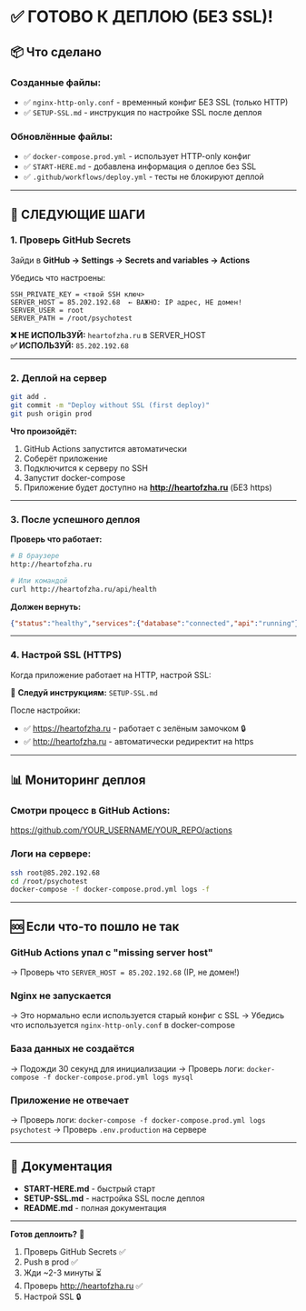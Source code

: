 # ✅ ГОТОВО К ДЕПЛОЮ (БЕЗ SSL)!

## 📦 Что сделано

### Созданные файлы:
- ✅ `nginx-http-only.conf` - временный конфиг БЕЗ SSL (только HTTP)
- ✅ `SETUP-SSL.md` - инструкция по настройке SSL после деплоя

### Обновлённые файлы:
- ✅ `docker-compose.prod.yml` - использует HTTP-only конфиг
- ✅ `START-HERE.md` - добавлена информация о деплое без SSL
- ✅ `.github/workflows/deploy.yml` - тесты не блокируют деплой

---

## 🚀 СЛЕДУЮЩИЕ ШАГИ

### 1. Проверь GitHub Secrets

Зайди в **GitHub → Settings → Secrets and variables → Actions**

Убедись что настроены:
```
SSH_PRIVATE_KEY = <твой SSH ключ>
SERVER_HOST = 85.202.192.68  ← ВАЖНО: IP адрес, НЕ домен!
SERVER_USER = root
SERVER_PATH = /root/psychotest
```

**❌ НЕ ИСПОЛЬЗУЙ:** `heartofzha.ru` в SERVER_HOST  
**✅ ИСПОЛЬЗУЙ:** `85.202.192.68`

---

### 2. Деплой на сервер

```bash
git add .
git commit -m "Deploy without SSL (first deploy)"
git push origin prod
```

**Что произойдёт:**
1. GitHub Actions запустится автоматически
2. Соберёт приложение
3. Подключится к серверу по SSH
4. Запустит docker-compose
5. Приложение будет доступно на **http://heartofzha.ru** (БЕЗ https)

---

### 3. После успешного деплоя

**Проверь что работает:**
```bash
# В браузере
http://heartofzha.ru

# Или командой
curl http://heartofzha.ru/api/health
```

**Должен вернуть:**
```json
{"status":"healthy","services":{"database":"connected","api":"running"}}
```

---

### 4. Настрой SSL (HTTPS)

Когда приложение работает на HTTP, настрой SSL:

📖 **Следуй инструкциям:** `SETUP-SSL.md`

После настройки:
- ✅ https://heartofzha.ru - работает с зелёным замочком 🔒
- ✅ http://heartofzha.ru - автоматически редиректит на https

---

## 📊 Мониторинг деплоя

### Смотри процесс в GitHub Actions:
https://github.com/YOUR_USERNAME/YOUR_REPO/actions

### Логи на сервере:
```bash
ssh root@85.202.192.68
cd /root/psychotest
docker-compose -f docker-compose.prod.yml logs -f
```

---

## 🆘 Если что-то пошло не так

### GitHub Actions упал с "missing server host"
→ Проверь что `SERVER_HOST = 85.202.192.68` (IP, не домен!)

### Nginx не запускается
→ Это нормально если используется старый конфиг с SSL
→ Убедись что используется `nginx-http-only.conf` в docker-compose

### База данных не создаётся
→ Подожди 30 секунд для инициализации
→ Проверь логи: `docker-compose -f docker-compose.prod.yml logs mysql`

### Приложение не отвечает
→ Проверь логи: `docker-compose -f docker-compose.prod.yml logs psychotest`
→ Проверь `.env.production` на сервере

---

## 📖 Документация

- **START-HERE.md** - быстрый старт
- **SETUP-SSL.md** - настройка SSL после деплоя
- **README.md** - полная документация

---

**Готов деплоить?** 🚀

1. Проверь GitHub Secrets ✅
2. Push в prod ✅
3. Жди ~2-3 минуты ⏳
4. Проверь http://heartofzha.ru ✅
5. Настрой SSL 🔒


